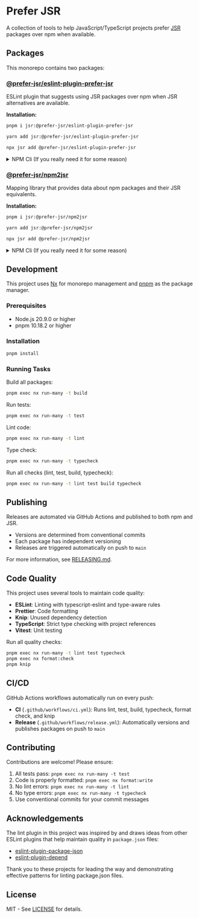 # Prefer JSR

A collection of tools to help JavaScript/TypeScript projects prefer [JSR](https://jsr.io/) packages over npm when available.

## Packages

This monorepo contains two packages:

### [@prefer-jsr/eslint-plugin-prefer-jsr](./packages/eslint-plugin)

ESLint plugin that suggests using JSR packages over npm when JSR alternatives are available.

**Installation:**

```sh
pnpm i jsr:@prefer-jsr/eslint-plugin-prefer-jsr
```

```sh
yarn add jsr:@prefer-jsr/eslint-plugin-prefer-jsr
```

```sh
npx jsr add @prefer-jsr/eslint-plugin-prefer-jsr
```

<details>
<summary>NPM Cli (If you really need it for some reason)</summary>

```sh
npm install --save-dev @prefer-jsr/eslint-plugin-prefer-jsr
```

</details>

### [@prefer-jsr/npm2jsr](./packages/npm2jsr)

Mapping library that provides data about npm packages and their JSR equivalents.

**Installation:**

```sh
pnpm i jsr:@prefer-jsr/npm2jsr
```

```sh
yarn add jsr:@prefer-jsr/npm2jsr
```

```sh
npx jsr add @prefer-jsr/npm2jsr
```

<details>
<summary>NPM Cli (If you really need it for some reason)</summary>

```sh
npm install @prefer-jsr/npm2jsr
```

</details>

## Development

This project uses [Nx](https://nx.dev) for monorepo management and [pnpm](https://pnpm.io) as the package manager.

### Prerequisites

- Node.js 20.9.0 or higher
- pnpm 10.18.2 or higher

### Installation

```sh
pnpm install
```

### Running Tasks

Build all packages:

```sh
pnpm exec nx run-many -t build
```

Run tests:

```sh
pnpm exec nx run-many -t test
```

Lint code:

```sh
pnpm exec nx run-many -t lint
```

Type check:

```sh
pnpm exec nx run-many -t typecheck
```

Run all checks (lint, test, build, typecheck):

```sh
pnpm exec nx run-many -t lint test build typecheck
```

## Publishing

Releases are automated via GitHub Actions and published to both npm and JSR.

- Versions are determined from conventional commits
- Each package has independent versioning
- Releases are triggered automatically on push to `main`

For more information, see [RELEASING.md](./RELEASING.md).

## Code Quality

This project uses several tools to maintain code quality:

- **ESLint**: Linting with typescript-eslint and type-aware rules
- **Prettier**: Code formatting
- **Knip**: Unused dependency detection
- **TypeScript**: Strict type checking with project references
- **Vitest**: Unit testing

Run all quality checks:

```sh
pnpm exec nx run-many -t lint test typecheck
pnpm exec nx format:check
pnpm knip
```

## CI/CD

GitHub Actions workflows automatically run on every push:

- **CI** (`.github/workflows/ci.yml`): Runs lint, test, build, typecheck, format check, and knip
- **Release** (`.github/workflows/release.yml`): Automatically versions and publishes packages on push to `main`

## Contributing

Contributions are welcome! Please ensure:

1. All tests pass: `pnpm exec nx run-many -t test`
2. Code is properly formatted: `pnpm exec nx format:write`
3. No lint errors: `pnpm exec nx run-many -t lint`
4. No type errors: `pnpm exec nx run-many -t typecheck`
5. Use conventional commits for your commit messages

## Acknowledgements

The lint plugin in this project was inspired by and draws ideas from other ESLint plugins that help maintain quality in `package.json` files:

- [eslint-plugin-package-json](https://github.com/JoshuaKGoldberg/eslint-plugin-package-json)
- [eslint-plugin-depend](https://github.com/es-tooling/eslint-plugin-depend)

Thank you to these projects for leading the way and demonstrating effective patterns for linting package.json files.

## License

MIT - See [LICENSE](./LICENSE) for details.
